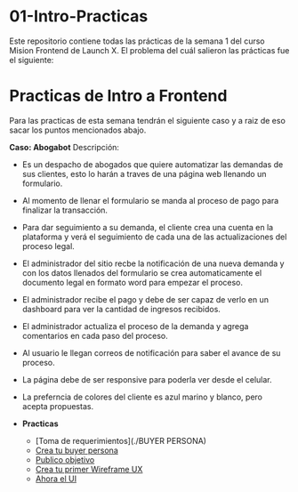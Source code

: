 # 01-Intro-Practicas
Este repositorio contiene todas las prácticas de la semana 1 del curso Mision Frontend de Launch X.
El problema del cuál salieron las prácticas fue el siguiente:

# Practicas de Intro a Frontend

Para las practicas de esta semana tendrán el siguiente caso y a raiz de eso sacar los puntos mencionados abajo.

**Caso: Abogabot**
Descripción: 
- Es un despacho de abogados que quiere automatizar las demandas de sus clientes, esto lo harán a traves de una página web llenando un formulario.
- Al momento de llenar el formulario se manda al proceso de pago para finalizar la transacción.
- Para dar seguimiento a su demanda, el cliente crea una cuenta en la plataforma y verá el seguimiento de cada una de las actualizaciones del proceso legal.
- El administrador del sitio recbe la notificación de una nueva demanda y con los datos llenados del formulario se crea automaticamente el documento  legal en formato word para empezar el proceso.
- El administrador recibe el pago y debe de ser capaz de verlo en un dashboard para ver la cantidad de ingresos recibidos.
- El administrador actualiza el proceso de la demanda y agrega comentarios en cada paso del proceso.
- Al usuario le llegan correos de notificación para saber el avance de su proceso.
- La página debe de ser responsive para poderla ver desde el celular.
- La preferncia de colores del cliente es azul marino y blanco, pero acepta propuestas.


- **Practicas**
	- [Toma de requerimientos](./BUYER PERSONA)
    - [Crea tu buyer persona](./2.-buyerPersona.md)
	- [Publico objetivo](./3.-publicoObjetivo.md)
	- [Crea tu primer Wireframe UX](./4.-wireframe.md)
	- [Ahora el UI](./5.-ui.md)

